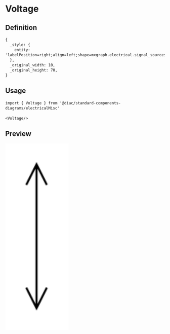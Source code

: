 # Voltage

## Definition

```
{
  _style: { 
    entity: 'labelPosition=right;align=left;shape=mxgraph.electrical.signal_sources.voltage;shadow=0;dashed=0;strokeWidth=1;fontSize=10;html=1;',
  },
  _original_width: 10,
  _original_height: 70,
}
```

## Usage

```
import { Voltage } from '@diac/standard-components-diagrams/electricalMisc'

<Voltage/>
```

## Preview

<img src="./voltage.png" width="200"/>
